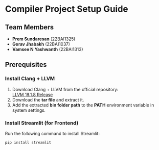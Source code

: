# Compiler Project Setup Guide  

## Team Members  
- **Prem Sundaresan** (22BAI1325)  
- **Gorav Jhabakh** (22BAI1037)  
- **Vamsee N Yashwanth** (22BAI1313)  

## Prerequisites  

### Install Clang + LLVM  
1. Download Clang + LLVM from the official repository:  
   [LLVM 18.1.8 Release](https://github.com/llvm/llvm-project/releases/tag/llvmorg-18.1.8)  
2. Download the **tar file** and extract it.  
3. Add the extracted **bin folder path** to the **PATH** environment variable in system settings.  

### Install Streamlit (for Frontend)  
Run the following command to install Streamlit:  
```sh
pip install streamlit